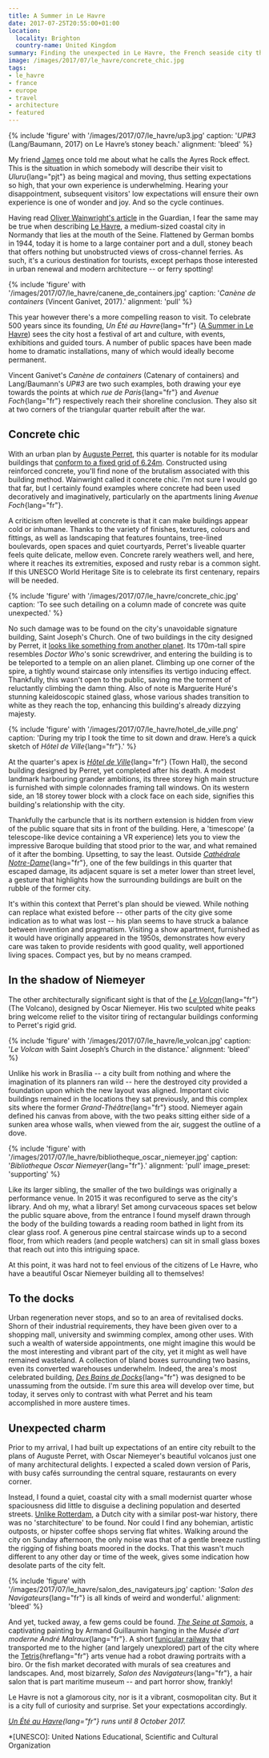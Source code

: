 ```yaml
---
title: A Summer in Le Havre
date: 2017-07-25T20:55:00+01:00
location:
  locality: Brighton
  country-name: United Kingdom
summary: Finding the unexpected in Le Havre, the French seaside city that's full of surprises.
image: /images/2017/07/le_havre/concrete_chic.jpg
tags:
- le_havre
- france
- europe
- travel
- architecture
- featured
---
```

{% include 'figure' with '/images/2017/07/le_havre/up3.jpg'
  caption: '<cite>UP#3</cite> (Lang/Baumann, 2017) on Le Havre’s stoney beach.'
  alignment: 'bleed'
%}

My friend [James][1] once told me about what he calls the Ayres Rock effect. This is the situation in which somebody will describe their visit to *Uluru*{lang="pjt"} as being magical and moving, thus setting expectations so high, that your own experience is underwhelming. Hearing your disappointment, subsequent visitors' low expectations will ensure their own experience is one of wonder and joy. And so the cycle continues.

Having read [Oliver Wainwright's article][2] in the Guardian, I fear the same may be true when describing [Le Havre][3], a medium-sized coastal city in Normandy that lies at the mouth of the Seine. Flattened by German bombs in 1944, today it is home to a large container port and a dull, stoney beach that offers nothing but unobstructed views of cross-channel ferries. As such, it's a curious destination for tourists, except perhaps those interested in urban renewal and modern architecture -- or ferry spotting!

{% include 'figure' with '/images/2017/07/le_havre/canene_de_containers.jpg'
  caption: '<cite lang="fr">Canène de containers</cite> (Vincent Ganivet, 2017).'
  alignment: 'pull'
%}

This year however there's a more compelling reason to visit. To celebrate 500 years since its founding, *Un Été au Havre*{lang="fr"} ([A Summer in Le Havre][4]) sees the city host a festival of art and culture, with events, exhibitions and guided tours. A number of public spaces have been made home to dramatic installations, many of which would ideally become permanent.

Vincent Ganivet's <cite lang="fr">Canène de containers</cite> (Catenary of containers) and Lang/Baumann's <cite>UP#3</cite> are two such examples, both drawing your eye towards the points at which *rue de Paris*{lang="fr"} and *Avenue Foch*{lang="fr"} respectively reach their shoreline conclusion. They also sit at two corners of the triangular quarter rebuilt after the war.

## Concrete chic

With an urban plan by [Auguste Perret][5], this quarter is notable for its modular buildings that [conform to a fixed grid of 6.24m][6]. Constructed using reinforced concrete, you'll find none of the brutalism associated with this building method. Wainwright called it concrete chic. I'm not sure I would go that far, but I certainly found examples where concrete had been used decoratively and imaginatively, particularly on the apartments lining *Avenue Foch*{lang="fr"}.

A criticism often levelled at concrete is that it can make buildings appear cold or inhumane. Thanks to the variety of finishes, textures, colours and fittings, as well as landscaping that features fountains, tree-lined boulevards, open spaces and quiet courtyards, Perret's liveable quarter feels quite delicate, mellow even. Concrete rarely weathers well, and here, where it reaches its extremities, exposed and rusty rebar is a common sight. If this UNESCO World Heritage Site is to celebrate its first centenary, repairs will be needed.

{% include 'figure' with '/images/2017/07/le_havre/concrete_chic.jpg'
  caption: 'To see such detailing on a column made of concrete was quite unexpected.'
%}

No such damage was to be found on the city's unavoidable signature building, Saint Joseph's Church. One of two buildings in the city designed by Perret, it [looks like something from another planet][7]. Its 170m-tall spire resembles <cite>Doctor Who</cite>'s sonic screwdriver, and entering the building is to be teleported to a temple on an alien planet. Climbing up one corner of the spire, a tightly wound staircase only intensifies its vertigo inducing effect. Thankfully, this wasn't open to the public, saving me the torment of reluctantly climbing the damn thing. Also of note is Marguerite Huré's stunning kaleidoscopic stained glass, whose various shades transition to white as they reach the top, enhancing this building's already dizzying majesty.

{% include 'figure' with '/images/2017/07/le_havre/hotel_de_ville.png'
  caption: 'During my trip I took the time to sit down and draw. Here’s a quick sketch of *Hôtel de Ville*{lang="fr"}.'
%}

At the quarter's apex is *[Hôtel de Ville][8]*{lang="fr"} (Town Hall), the second building designed by Perret, yet completed after his death. A modest landmark harbouring grander ambitions, its three storey high main structure is furnished with simple colonnades framing tall windows. On its western side, an 18 storey tower block with a clock face on each side, signifies this building's relationship with the city.

Thankfully the carbuncle that is its northern extension is hidden from view of the public square that sits in front of the building. Here, a 'timescope' (a telescope-like device containing a VR experience) lets you to view the impressive Baroque building that stood prior to the war, and what remained of it after the bombing. Upsetting, to say the least. Outside *[Cathédrale Notre-Dame][9]*{lang="fr"}, one of the few buildings in this quarter that escaped damage, its adjacent square is set a meter lower than street level, a gesture that highlights how the surrounding buildings are built on the rubble of the former city.

It's within this context that Perret's plan should be viewed. While nothing can replace what existed before -- other parts of the city give some indication as to what was lost -- his plan seems to have struck a balance between invention and pragmatism. Visiting a show apartment, furnished as it would have originally appeared in the 1950s, demonstrates how every care was taken to provide residents with good quality, well apportioned living spaces. Compact yes, but by no means cramped.

## In the shadow of Niemeyer

The other architecturally significant sight is that of the *[Le Volcan][10]*{lang="fr"} (The Volcano), designed by Oscar Niemeyer. His two sculpted white peaks bring welcome relief to the visitor tiring of rectangular buildings conforming to Perret's rigid grid.

{% include 'figure' with '/images/2017/07/le_havre/le_volcan.jpg'
  caption: '*Le Volcan* with Saint Joseph’s Church in the distance.'
  alignment: 'bleed'
%}

Unlike his work in Brasília -- a city built from nothing and where the imagination of its planners ran wild -- here the destroyed city provided a foundation upon which the new layout was aligned. Important civic buildings remained in the locations they sat previously, and this complex sits where the former *Grand-Théâtre*{lang="fr"} stood. Niemeyer again defined his canvas from above, with the two peaks sitting either side of a sunken area whose walls, when viewed from the air, suggest the outline of a dove.

{% include 'figure' with '/images/2017/07/le_havre/bibliotheque_oscar_niemeyer.jpg'
  caption: '*Bibliotheque Oscar Niemeyer*{lang="fr"}.'
  alignment: 'pull'
  image_preset: 'supporting'
%}

Like its larger sibling, the smaller of the two buildings was originally a performance venue. In 2015 it was reconfigured to serve as the city's library. And oh my, what a library! Set among curvaceous spaces set below the public square above, from the entrance I found myself drawn through the body of the building towards a reading room bathed in light from its clear glass roof. A generous pine central staircase winds up to a second floor, from which readers (and people watchers) can sit in small glass boxes that reach out into this intriguing space.

At this point, it was hard not to feel envious of the citizens of Le Havre, who have a beautiful Oscar Niemeyer building all to themselves!

## To the docks

Urban regeneration never stops, and so to an area of revitalised docks. Shorn of their industrial requirements, they have been given over to a shopping mall, university and swimming complex, among other uses. With such a wealth of waterside appointments, one might imagine this would be the most interesting and vibrant part of the city, yet it might as well have remained wasteland. A collection of bland boxes surrounding two basins, even its converted warehouses underwhelm. Indeed, the area's most celebrated building, *[Des Bains de Docks][11]*{lang="fr"} was designed to be unassuming from the outside. I'm sure this area will develop over time, but today, it serves only to contrast with what Perret and his team accomplished in more austere times.

## Unexpected charm

Prior to my arrival, I had built up expectations of an entire city rebuilt to the plans of Auguste Perret, with Oscar Niemeyer's beautiful volcanos just one of many architectural delights. I expected a scaled down version of Paris, with busy cafés surrounding the central square, restaurants on every corner.

Instead, I found a quiet, coastal city with a small modernist quarter whose spaciousness did little to disguise a declining population and deserted streets. [Unlike Rotterdam][12], a Dutch city with a similar post-war history, there was no 'starchitecture' to be found. Nor could I find any bohemian, artistic outposts, or hipster coffee shops serving flat whites. Walking around the city on Sunday afternoon, the only noise was that of a gentle breeze rustling the rigging of fishing boats moored in the docks. That this wasn't much different to any other day or time of the week, gives some indication how desolate parts of the city felt.

{% include 'figure' with '/images/2017/07/le_havre/salon_des_navigateurs.jpg'
  caption: '*Salon des Navigateurs*{lang="fr"} is all kinds of weird and wonderful.'
  alignment: 'bleed'
%}

And yet, tucked away, a few gems could be found. [<cite>The Seine at Samois</cite>][13], a captivating painting by Armand Guillaumin hanging in the *Musée d'art moderne André Malraux*{lang="fr"}. A short [funicular railway][14] that transported me to the higher (and largely unexplored) part of the city where the [Tetris][15]{hreflang="fr"} arts venue had a robot drawing portraits with a biro. Or the fish market decorated with murals of sea creatures and landscapes. And, most bizarrely, *Salon des Navigateurs*{lang="fr"}, a hair salon that is part maritime museum -- and part horror show, frankly!

Le Havre is not a glamorous city, nor is it a vibrant, cosmopolitan city. But it is a city full of curiosity and surprise. Set your expectations accordingly.

*[Un Été au Havre][4]{lang="fr"} runs until 8 October 2017.*

[1]: https://twitter.com/boxman
[2]: https://www.theguardian.com/travel/2017/may/14/le-havre-concrete-modern-architecture-500th-city-anniversary
[3]: https://en.wikipedia.org/wiki/Le_Havre
[4]: http://www.uneteauhavre2017.fr/en
[5]: https://en.wikipedia.org/wiki/Auguste_Perret
[6]: http://unesco.lehavre.fr/en/understand/the-structural-module-6-24-m
[7]: http://www.thisiscolossal.com/2011/08/st-josephs-church-le-havre/
[8]: http://unesco.lehavre.fr/en/discover/the-town-hall
[9]: http://unesco.lehavre.fr/en/discover/notre-dame-cathedral
[10]: http://unesco.lehavre.fr/en/discover/the-niemeyer-cultural-centre
[11]: https://www.flickr.com/photos/clementguillaume/sets/72157606331384720/
[12]: /2015/06/rotterdam
[13]: http://www.muma-lehavre.fr/en/collections/artworks-in-context/impressionism/guillaumin-seine-samois
[14]: https://en.wikipedia.org/wiki/Funiculaire_du_Havre
[15]: https://letetris.fr/

*[UNESCO]: United Nations Educational, Scientific and Cultural Organization
